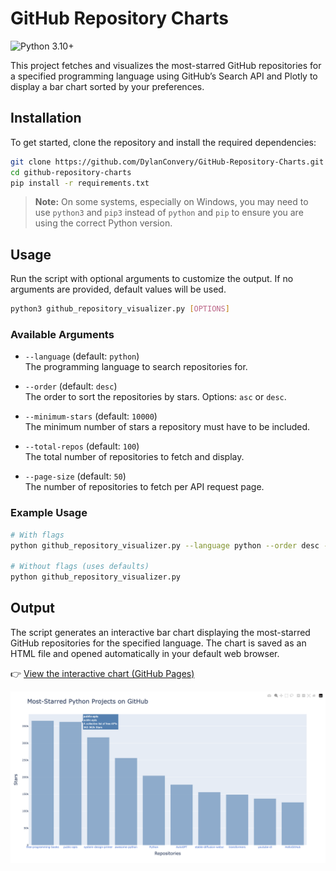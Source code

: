 # GitHub Repository Charts

![Python 3.10+](https://img.shields.io/badge/Python-3.10%2B-blue?logo=python&logoColor=ffdd54)

This project fetches and visualizes the most-starred GitHub repositories for a specified programming language using GitHub’s Search API and Plotly to display a bar chart sorted by your preferences.

## Installation

To get started, clone the repository and install the required dependencies:

```bash
git clone https://github.com/DylanConvery/GitHub-Repository-Charts.git
cd github-repository-charts
pip install -r requirements.txt
```

> **Note:** On some systems, especially on Windows, you may need to use `python3` and `pip3` instead of `python` and `pip` to ensure you are using the correct Python version.

## Usage

Run the script with optional arguments to customize the output. If no arguments are provided, default values will be used.

```bash
python3 github_repository_visualizer.py [OPTIONS]
```

### Available Arguments

- `--language` (default: `python`)  
  The programming language to search repositories for.

- `--order` (default: `desc`)  
  The order to sort the repositories by stars. Options: `asc` or `desc`.

- `--minimum-stars` (default: `10000`)  
  The minimum number of stars a repository must have to be included.

- `--total-repos` (default: `100`)  
  The total number of repositories to fetch and display.

- `--page-size` (default: `50`)  
  The number of repositories to fetch per API request page.

### Example Usage

```bash
# With flags
python github_repository_visualizer.py --language python --order desc --minimum-stars 10000 --total-repos 20 --page-size 50

# Without flags (uses defaults)
python github_repository_visualizer.py
```

## Output

The script generates an interactive bar chart displaying the most-starred GitHub repositories for the specified language. The chart is saved as an HTML file and opened automatically in your default web browser.

👉 [View the interactive chart (GitHub Pages)](https://dylanconvery.github.io/GitHub-Repository-Charts/)

![Sample Chart Screenshot](docs/images/sample_chart.png)